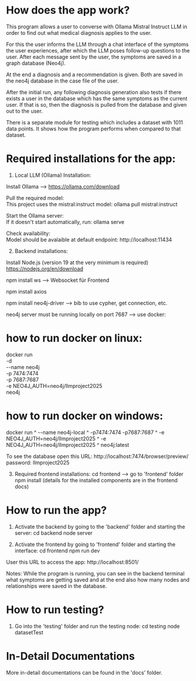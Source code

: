 # How does the app work? 
This program allows a user to converse with Ollama Mistral Instruct LLM in order to find out what medical diagnosis applies to the user. 

For this the user informs the LLM through a chat interface of the symptoms the user experiences, after which the LLM poses follow-up questions to the user. After each message sent by the user, the symptoms are saved in a graph database (Neo4j). 

At the end a diagnosis and a recommendation is given. Both are saved in the neo4j database in the case file of the user. 

After the initial run, any following diagnosis generation also tests if there exists a user in the database which has the same symptoms as the current user. If that is so, then the diagnosis is pulled from the database and given out to the user. 

There is a separate module for testing which includes a dataset with 1011 data points. It shows how the program performs when compared to that dataset.


# Required installations for the app:
1. Local LLM (Ollama) Installation:

Install Ollama --> https://ollama.com/download 

Pull the required model:<br>
This project uses the mistral:instruct model: 
ollama pull mistral:instruct

Start the Ollama server:<br>
If it doesn't start automatically, run: ollama serve

Check availability:<br>
Model should be avalaible at default endpoint: http://localhost:11434 

2. Backend installations:

Install Node.js (version 19 at the very minimum is required)
https://nodejs.org/en/download

npm install ws 
--> Websocket für Frontend 

npm install axios

npm install neo4j-driver 
--> bib to use cypher, get connection, etc. 

neo4j server must be running locally on port 7687 
--> use docker:

# how to run docker on linux: 
docker run \
  -d \
  --name neo4j \
  -p 7474:7474 \
  -p 7687:7687 \
  -e NEO4J_AUTH=neo4j/llmproject2025 \
  neo4j

# how to run docker on windows:
  docker run ^
  --name neo4j-local ^
  -p7474:7474 -p7687:7687 ^
  -e NEO4J_AUTH=neo4j/llmproject2025 ^
  -e NEO4J_AUTH=neo4j/llmproject2025 ^
  neo4j:latest

To see the database open this URL: 
http://localhost:7474/browser/preview/
password: llmproject2025

3. Required frontend installations:
cd frontend
--> go to 'frontend' folder
npm install
(details for the installed components are in the frontend docs)

# How to run the app?
1. Activate the backend by going to the 'backend' folder and starting the server:
cd backend
node server

2. Activate the frontend by going to 'frontend' folder and starting the interface:
cd frontend
npm run dev

User this URL to access the app:
http://localhost:8501/

Notes:
While the program is running, you can see in the backend terminal what symptoms are getting saved and at the end also how many nodes and relationships were saved in the database.


# How to run testing?
1. Go into the 'testing' folder and run the testing node:
cd testing
node datasetTest


# In-Detail Documentations
More in-detail documentations can be found in the 'docs' folder. 
